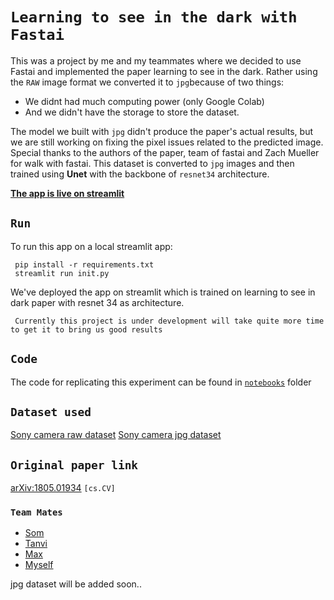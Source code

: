 # ```Learning to see in the dark with Fastai```
This was a project by me and my teammates where we decided to use Fastai and implemented the paper learning to see in the dark. Rather using the `RAW` image format we converted it to `jpg`because of two things: 
- We didnt had much computing power (only Google Colab)
- And we didn't have the storage to store the dataset. 

The model we built with `jpg` didn't produce the paper's actual results, but we are still working on fixing the pixel issues related to the predicted image. Special thanks to the authors of the paper, team of fastai and Zach Mueller for walk with fastai. This dataset is converted to `jpg` images and then trained using **Unet** with the backbone of `resnet34` architecture.

**[The app is live on streamlit](https://share.streamlit.io/someshfengde/learning_to_see_in_dark/main/app.py)**

## ```Run```
To run this app on a local streamlit app:

	 pip install -r requirements.txt
     streamlit run init.py

We've deployed the app on streamlit which is trained on learning to see in dark paper with resnet 34 as architecture.

     Currently this project is under development will take quite more time to get it to bring us good results 

## ```Code``` 
The code for replicating this experiment can be found in [`notebooks`](https://github.com/KliKli2/litd/tree/main/notebooks) folder 

## ```Dataset used``` 
[Sony camera raw dataset](https://storage.googleapis.com/isl-datasets/SID/Sony.zip)
[Sony camera jpg dataset](https://drive.google.com/drive/folders/1z5f1XM7M8WpjL4GFKIwXpFj2sekxtncq?usp=sharing)


## ```Original paper link```
 [arXiv:1805.01934](https://arxiv.org/abs/1805.01934) `[cs.CV]`

### ```Team Mates```
- [Som](https://www.linkedin.com/in/somesh-9188/)
- [Tanvi](https://www.linkedin.com/in/tanvi-punjani-49493490/)
- [Max](https://www.linkedin.com/in/maximilian-von-hohenb%C3%BChel-40057119b/)
- [Myself](https://www.linkedin.com/in/ashik-shaffi-7b3917171/)

jpg dataset will be added soon..
